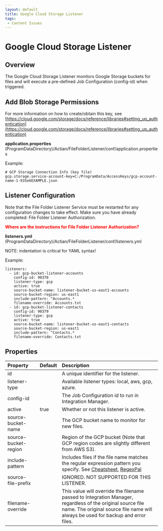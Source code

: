 ```yaml
---
layout: default
title: Google Cloud Storage Listener
tags:
 - Content Issues
---
```

# Google Cloud Storage Listener

## Overview

The Google Cloud Storage Listener monitors Google Storage buckets for files and will execute a pre-defined Job Configuration (config-id) when triggered.

## Add Blob Storage Permissions

For more information on how to create/obtain this key, see [https://cloud.google.com/storage/docs/reference/libraries#setting_up_authentication](https://cloud.google.com/storage/docs/reference/libraries#setting_up_authentication)

**application.properties**
(ProgramDataDirectory)/Actian/FileFolderListener/conf/application.properties

Example:
```
# GCP Storage Connection Info (key file)
gcp.storage.service-account-key=C:/ProgramData/AccessKeys/gcp-account-name-1-935e6EXAMPLE.json 
```

## Listener Configuration

Note that the File Folder Listener Service must be restarted for any configuration changes to take effect. Make sure you have already completed: File Folder Listener Authorization.

**<font color="red">Where are the instructions for File Folder Listener Authorization?</font>**

**listeners.yml**
(ProgramDataDirectory)/Actian/FileFolderListener/conf/listeners.yml

NOTE: indentation is critical for YAML syntax!

Example:
```
listeners:      
  - id: gcp-bucket-listener-accounts
    config-id: 90378
    listener-type: gcp
    active: true
    source-bucket-name: listener-bucket-us-east1-accounts
    source-bucket-region: us-east1
    include-pattern: ^Accounts.*
    filename-override: Accounts.txt
  - id: gcp-bucket-listener-contacts
    config-id: 90379
    listener-type: gcp
    active: true
    source-bucket-name: listener-bucket-us-east1-contacts
    source-bucket-region: us-east1
    include-pattern: ^Contacts.*
    filename-override: Contacts.txt
```

## Properties

| Property                | Default | Description                                                                                                                                                                                                                               |
| :---------------------- | :------ | :---------------------------------------------------------------------------------------------------------------------------------------------------------------------------------------------------------------------------------------- |
| id                      |         | A unique identifier for the listener.                                                                                                                                                                                                     |
| listener-type           |         | Available listener types: local, aws, gcp, azure.                                                                                                                                                                                         |
| config-id               |         | The Job Configuration id to run in Integration Manager.                                                                                                                                                                                   |
| active                  | true    | Whether or not this listener is active.                                                                                                                                                                                                   |
| source-bucket-name      |         | The GCP bucket name to monitor for new files.                                                                                                                                                                                             |
| source-bucket-region    |         | Region of the GCP bucket (Note that GCP region codes are slightly different from AWS S3).                                                                                                                                                 |
| include-pattern         |         | Includes files if the file name matches the regular expression pattern you specify. See [Cheatsheet](https://developer.mozilla.org/en-US/docs/Web/JavaScript/Guide/Regular_Expressions/Cheatsheet), [RegexPal](https://www.regexpal.com/) |
| source-file-prefix      |         | IGNORED. NOT SUPPORTED FOR THIS LISTENER.                                                                                                                                                                                                 |
| filename-override       |         | This value will override the filename passed to Integration Manager, regardless of the original source file name. The original source file name will always be used for backup and error files.                                           |